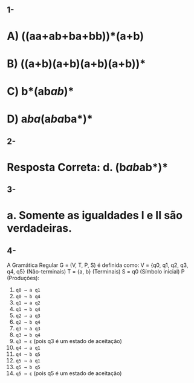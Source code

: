 ## 1-

# A) ((aa+ab+ba+bb))*(a+b)
# B) ((a+b)(a+b)(a+b)(a+b))*
# C) b*(ab*ab*)*
# D) a*ba*(a*ba*ba*)*

## 2-

# Resposta Correta: d. (b*ab*ab*)* 

## 3-
# a. Somente as igualdades I e II são verdadeiras.

## 4- 
A Gramática Regular G = (V, T, P, S) é definida como:
V = {q0, q1, q2, q3, q4, q5} (Não-terminais)
T = {a, b} (Terminais)
S = q0 (Símbolo inicial)
P (Produções):
1.  `q0 → a q1`
2.  `q0 → b q4`
3.  `q1 → a q2`
4.  `q1 → b q4`
5.  `q2 → a q3`
6.  `q2 → b q4`
7.  `q3 → a q3`
8.  `q3 → b q4`
9.  `q3 → ε` (pois q3 é um estado de aceitação)
10. `q4 → a q1`
11. `q4 → b q5`
12. `q5 → a q1`
13. `q5 → b q5`
14. `q5 → ε` (pois q5 é um estado de aceitação)
